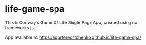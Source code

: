 # life-game-spa

This is Conway's Game Of Life Single Page App, created using no frameworks js.

App available at:
https://igorterechtchenko.github.io/life-game-spa/

